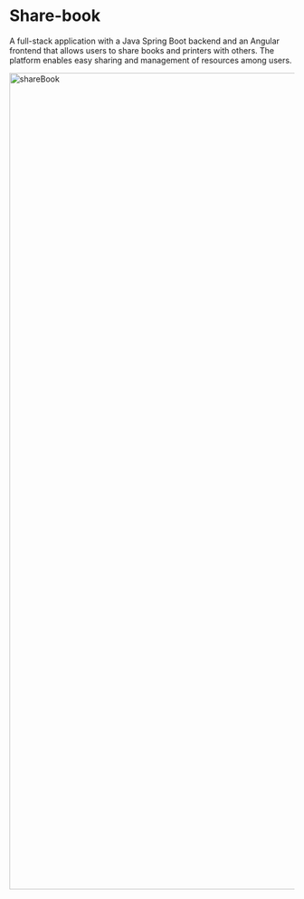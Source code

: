 # Share-book
A full-stack application with a Java Spring Boot backend and an Angular frontend that allows users to share books and printers with others. The platform enables easy sharing and management of resources among users.

<img width="1440" alt="shareBook" src="https://github.com/user-attachments/assets/306e5dd4-2496-4dce-a504-5da6dce79ea6" />
